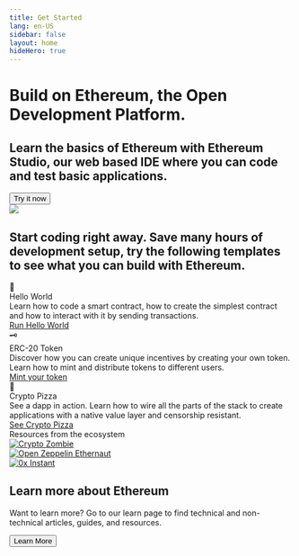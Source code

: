 ```yaml
---
title: Get Started
lang: en-US
sidebar: false
layout: home
hideHero: true
---
```


<div class="getstarted">
  <div class="center">
    <h1> Build on Ethereum, the Open Development Platform.
    </h1>

  <h2> Learn the basics of Ethereum with Ethereum Studio, our web based IDE where you can code and test basic applications.</h2>
  <a href="https://studio.ethereum.org" target="blank">
  <button class="try-button"> Try it now</button>
  </a>
  <div class="terminal-gif">
  <img src="/terminal.gif" />
  </div>
  <h2 class="bold">
    Start coding right away. Save many hours of development setup, try the following templates to see what you can build with Ethereum.
  </h2>
  <div class="features">
    <div class="feature">
      <div class="icon">
        👋
      </div>
      <div class="box">
        <div class="box-title">
          Hello World
        </div>
        <div class="box-description">
          Learn how to code a smart contract, how to create the simplest contract and how to interact with it by sending transactions.
        </div>
        <div class="box-link">
          <a href="https://studio.ethereum.org/1">Run Hello World </a>
        </div>
      </div>
    </div>
    <div class="feature">
      <div class="icon">
        🗝️
      </div>
      <div class="box">
        <div class="box-title">
          ERC-20 Token
        </div>
        <div class="box-description">
          Discover how you can create unique incentives by creating
          your own token. Learn how to mint and distribute tokens
          to different users.
        </div>
        <div class="box-link">
          <a href="https://studio.ethereum.org/2">Mint your token</a>
        </div>
      </div>
    </div>
    <div class="feature">
      <div class="icon">
        🍕
      </div>
      <div class="box">
        <div class="box-title">
          Crypto Pizza
        </div>
        <div class="box-description">
          See a dapp in action. Learn how to
          wire all the parts of the stack to create applications
          with a native value layer and censorship resistant.
        </div>
        <div class="box-link">
          <a href="https://studio.ethereum.org/3">See Crypto Pizza </a>
        </div>
      </div>
    </div>
  </div>
  <div class="resources">
    <div class="title">
      Resources from the ecosystem
    </div>
    <div class="logos">
      <div class="logo">
        <a href="https://cryptozombies.io/">
          <img src="/ecosystem/crypto-zombie.png" alt="Crypto Zombie"/>
        </a>
      </div>
      <div class="logo">
        <a href="https://ethernaut.openzeppelin.com/">
          <img src="/ecosystem/oz.png" class="oz" alt="Open Zeppelin Ethernaut"/>
        </a>
      </div>
      <div class="logo">
        <a href="https://0x.org/instant">
          <img src="/ecosystem/0x.png" class="zero" alt="0x Instant"/>
        </a>
      </div>
    </div>
  </div>
  <div class="learn">
    <h2> Learn more about Ethereum </h2>
    <p> Want to learn more? Go to our learn page to find technical and non-technical articles, guides, and resources. </p>
    <a href="/learn/" target="blank">
    <button class="learn-button"> Learn More</button>
    </a>
  </div>
  </div>
</div>

